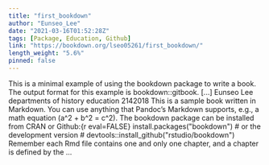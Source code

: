 ```yaml
---
title: "first_bookdown"
author: "Eunseo_Lee"
date: "2021-03-16T01:52:28Z"
tags: [Package, Education, Github]
link: "https://bookdown.org/lseo05261/first_bookdown/"
length_weight: "5.6%"
pinned: false
---
```


This is a minimal example of using the bookdown package to write a book. The output format for this example is bookdown::gitbook. [...] Eunseo Lee departments of history education 2142018 This is a sample book written in Markdown. You can use anything that Pandoc’s Markdown supports, e.g., a math equation \(a^2 + b^2 = c^2\). The bookdown package can be installed from CRAN or Github:{r eval=FALSE} install.packages("bookdown") # or the development version # devtools::install_github("rstudio/bookdown") Remember each Rmd file contains one and only one chapter, and a chapter is defined by the ...
